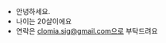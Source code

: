 - 안녕하세요. 
- 나이는 20살이에요
- 연락은 clomia.sig@gmail.com으로 부탁드려요

<!---
clomia/clomia is a ✨ special ✨ repository because its `README.md` (this file) appears on your GitHub profile.
You can click the Preview link to take a look at your changes.
--->
